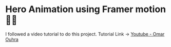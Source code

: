 # Hero Animation using Framer motion 🚀🔥

I followed a video tutorial to do this project.
Tutorial Link -> [Youtube - Omar Ouhra](https://www.youtube.com/@omarouhra)